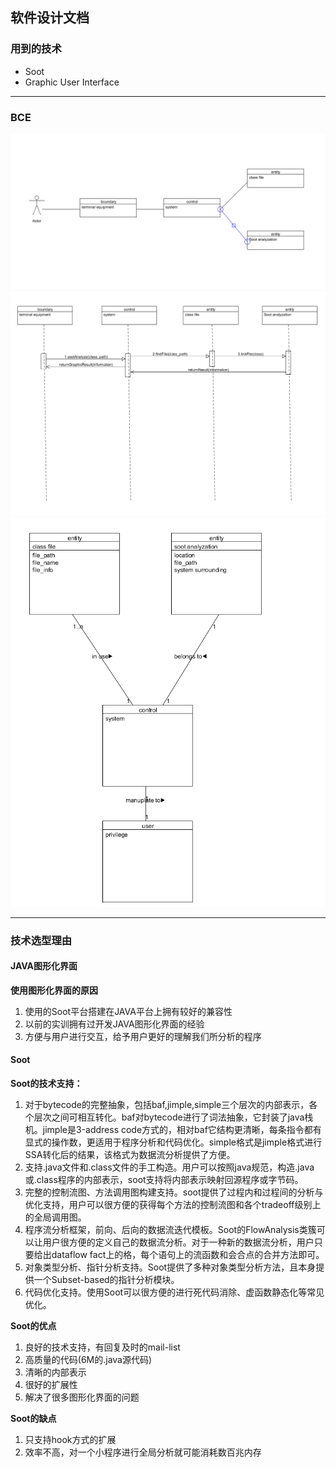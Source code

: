 ## 软件设计文档
### 用到的技术
- Soot
- Graphic User Interface

---
### BCE
![BCE图](./assets/pics/BCE.png)
![BCE顺序图](./assets/pics/BCE_seq.png)
![BCE类图](./assets/pics/BCE_class.png)

---
### 技术选型理由

#### JAVA图形化界面
**使用图形化界面的原因**
1. 使用的Soot平台搭建在JAVA平台上拥有较好的兼容性
2. 以前的实训拥有过开发JAVA图形化界面的经验
3. 方便与用户进行交互，给予用户更好的理解我们所分析的程序

#### Soot
**Soot的技术支持：**
1. 对于bytecode的完整抽象，包括baf,jimple,simple三个层次的内部表示，各个层次之间可相互转化。baf对bytecode进行了词法抽象，它封装了java栈机。jimple是3-address code方式的，相对baf它结构更清晰，每条指令都有显式的操作数，更适用于程序分析和代码优化。simple格式是jimple格式进行SSA转化后的结果，该格式为数据流分析提供了方便。
2. 支持.java文件和.class文件的手工构造。用户可以按照java规范，构造.java或.class程序的内部表示，soot支持将内部表示映射回源程序或字节码。
3. 完整的控制流图、方法调用图构建支持。soot提供了过程内和过程间的分析与优化支持，用户可以很方便的获得每个方法的控制流图和各个tradeoff级别上的全局调用图。
4. 程序流分析框架，前向、后向的数据流迭代模板。Soot的FlowAnalysis类簇可以让用户很方便的定义自己的数据流分析。对于一种新的数据流分析，用户只要给出dataflow fact上的格，每个语句上的流函数和会合点的合并方法即可。
5. 对象类型分析、指针分析支持。Soot提供了多种对象类型分析方法，且本身提供一个Subset-based的指针分析模块。
6. 代码优化支持。使用Soot可以很方便的进行死代码消除、虚函数静态化等常见优化。

**Soot的优点**
1. 良好的技术支持，有回复及时的mail-list
2. 高质量的代码(6M的.java源代码)
3. 清晰的内部表示
4. 很好的扩展性
5. 解决了很多图形化界面的问题

**Soot的缺点**
1. 只支持hook方式的扩展
2. 效率不高，对一个小程序进行全局分析就可能消耗数百兆内存
